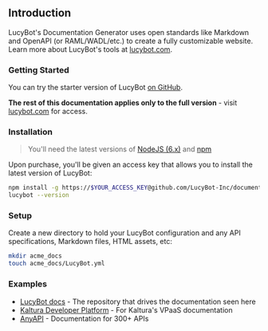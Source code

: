 ## Introduction

LucyBot's Documentation Generator uses open standards like Markdown and
OpenAPI (or RAML/WADL/etc.) to create a fully customizable website.
Learn more about LucyBot's tools at [lucybot.com](http://lucybot.com).

### Getting Started
You can try the starter version of LucyBot [on GitHub](https://github.com/LucyBot-Inc/documentation-starter).

**The rest of this documentation applies only to the full version** - visit
[lucybot.com](http://lucybot.com) for access.

### Installation
> You'll need the latest versions of
> [NodeJS (6.x)](https://nodejs.org/en/download/) and
> [npm](http://blog.npmjs.org/post/85484771375/how-to-install-npm)

Upon purchase, you'll be given an access key that allows you to install the latest
version of LucyBot:

```bash
npm install -g https://$YOUR_ACCESS_KEY@github.com/LucyBot-Inc/documentation-generator#v3.3.3
lucybot --version
```

### Setup
Create a new directory to hold your LucyBot configuration and any API specifications,
Markdown files, HTML assets, etc:

```bash
mkdir acme_docs
touch acme_docs/LucyBot.yml
```

### Examples
* [LucyBot docs](https://github.com/LucyBot-Inc/lucybot-docs) - The repository that drives the documentation seen here
* [Kaltura Developer Platform](https://github.com/kaltura/developer-platform) - For Kaltura's VPaaS documentation
* [AnyAPI](https://github.com/LucyBot-Inc/AnyAPI) - Documentation for 300+ APIs
